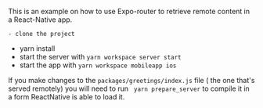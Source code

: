 This is an example on how to use Expo-router to retrieve remote content in a React-Native app.

    - clone the project

- yarn install
- start the server with `yarn workspace server start`
- start the app with `yarn workspace mobileapp ios`

If you make changes to the `packages/greetings/index.js` file ( the one that's served remotely) you will need to run ` yarn prepare_server` to compile it in a form ReactNative is able to load it.
